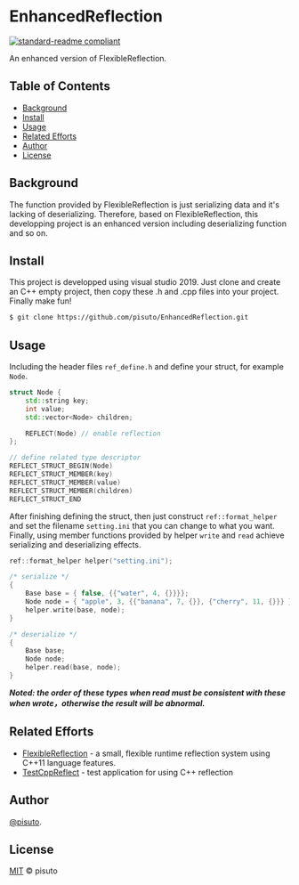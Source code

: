 # EnhancedReflection
[![standard-readme compliant](https://img.shields.io/badge/csdn%20blog-link-brightgreen.svg?style=flat-square)](https://github.com/pisuto/EnhancedReflection)

An enhanced version of FlexibleReflection.
## Table of Contents
- [Background](#background)
- [Install](#install)
- [Usage](#usage)
- [Related Efforts](#related-efforts)
- [Author](#author)
- [License](#license)
## Background
The function provided by FlexibleReflection is just serializing data and it's lacking of deserializing. Therefore, based on FlexibleReflection, this developping project is an enhanced version including deserializing function and so on.

## Install
This project is developped using visual studio 2019. Just clone and create an C++ empty project, then copy these .h and .cpp files into your project. Finally make fun!
```sh
$ git clone https://github.com/pisuto/EnhancedReflection.git
```

## Usage
Including the header files `ref_define.h` and define your struct, for example `Node`.
```c++
struct Node {
    std::string key;
    int value;
    std::vector<Node> children;

    REFLECT(Node) // enable reflection     
};

// define related type descriptor
REFLECT_STRUCT_BEGIN(Node)
REFLECT_STRUCT_MEMBER(key)
REFLECT_STRUCT_MEMBER(value)
REFLECT_STRUCT_MEMBER(children)
REFLECT_STRUCT_END
```
After finishing defining the struct, then just construct `ref::format_helper` and set the filename `setting.ini` that you can change to what you want. Finally, using member functions provided by helper `write` and `read` achieve serializing and deserializing effects.
```c++
ref::format_helper helper("setting.ini");

/* serialize */
{
    Base base = { false, {{"water", 4, {}}}};
    Node node = { "apple", 3, {{"banana", 7, {}}, {"cherry", 11, {}}} };
    helper.write(base, node);
}

/* deserialize */
{
    Base base;
    Node node;
    helper.read(base, node);
}
```
***Noted: the order of these types when read must be consistent with these when wrote，otherwise the result will be abnormal.***


## Related Efforts
- [FlexibleReflection](https://github.com/preshing/FlexibleReflection) - a small, flexible runtime reflection system using C++11 language features.
- [TestCppReflect](https://github.com/tapika/TestCppReflect/) - test application for using C++ reflection

## Author
[@pisuto](https://github.com/pisuto).

## License
[MIT](LICENSE) © pisuto
